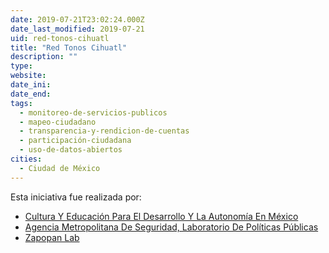 ```yaml
---
date: 2019-07-21T23:02:24.000Z
date_last_modified: 2019-07-21
uid: red-tonos-cihuatl
title: "Red Tonos Cihuatl"
description: ""
type: 
website: 
date_ini: 
date_end: 
tags:
  - monitoreo-de-servicios-publicos
  - mapeo-ciudadano
  - transparencia-y-rendicion-de-cuentas
  - participación-ciudadana
  - uso-de-datos-abiertos
cities: 
  - Ciudad de México
---
```


Esta iniciativa fue realizada por:

- [Cultura Y Educación Para El Desarrollo Y La Autonomía En México](/organizaciones/cultura-y-educacion-para-el-desarrollo-y-la-autonomia-en-mexico)
- [Agencia Metropolitana De Seguridad, Laboratorio De Políticas Públicas](/organizaciones/agencia-metropolitana-de-seguridad-laboratorio-de-politicas-publicas)
- [Zapopan Lab](/organizaciones/zapopan-lab)
